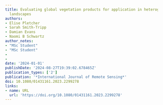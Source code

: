 ```yaml
---
title: Evaluating global vegetation products for application in heterogeneous forest-savanna
  landscapes
authors:
- Elise Pletcher
- Sarah Smith-Tripp
- Damian Evans
- Naomi B Schwartz
author_notes:
- "MSc Student"
- "MSc Student"
-
- 
date: '2024-01-01'
publishDate: '2024-08-27T19:39:02.678465Z'
publication_types: ['2']
publication: '*International Journal of Remote Sensing*'
doi: 10.1080/01431161.2023.2299278
links:
- name: URL
  url: 'https://doi.org/10.1080/01431161.2023.2299278'
---
```

